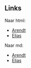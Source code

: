 ## Links

Naar html:

- [Arendt](Arendt_htm.html)
- [Elias](Elias_htm.html)

Naar md:

- [Arendt](Arendt.html)
- [Elias](Elias.html)

